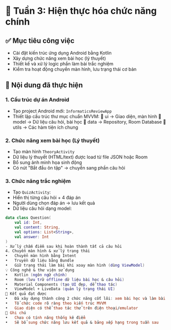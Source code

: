 # 📅 Tuần 3: Hiện thực hóa chức năng chính

## ✅ Mục tiêu công việc
- Cài đặt kiến trúc ứng dụng Android bằng Kotlin
- Xây dựng chức năng xem bài học (lý thuyết)
- Thiết kế và xử lý logic phần làm bài trắc nghiệm
- Kiểm tra hoạt động chuyển màn hình, lưu trạng thái cơ bản

## 🔨 Nội dung đã thực hiện

### 1. Cấu trúc dự án Android
- Tạo project Android mới: `InformaticsReviewApp`
- Thiết lập cấu trúc thư mục chuẩn MVVM:
📁 ui → Giao diện, màn hình
📁 model → Dữ liệu câu hỏi, bài học
📁 data → Repository, Room Database
📁 utils → Các hàm tiện ích chung


### 2. Chức năng xem bài học (Lý thuyết)
- Tạo màn hình `TheoryActivity`
- Dữ liệu lý thuyết (HTML/text) được load từ file JSON hoặc Room
- Bổ sung ảnh minh họa sinh động
- Có nút "Bắt đầu ôn tập" → chuyển sang phần câu hỏi

### 3. Chức năng trắc nghiệm
- Tạo `QuizActivity`:
- Hiển thị từng câu hỏi + 4 đáp án
- Người dùng chọn đáp án → lưu kết quả
- Dữ liệu câu hỏi dạng model:
```kotlin
data class Question(
    val id: Int,
    val content: String,
    val options: List<String>,
    val answer: Int
)
- Xử lý chấm điểm sau khi hoàn thành tất cả câu hỏi
4. Chuyển màn hình & xử lý trạng thái
•	Chuyển màn hình bằng Intent
•	Truyền dữ liệu bằng Bundle
•	Giữ trạng thái làm bài khi xoay màn hình (dùng ViewModel)
💡 Công nghệ & thư viện sử dụng
•	Kotlin (ngôn ngữ chính)
•	Room (lưu trữ offline dữ liệu bài học & câu hỏi)
•	Material Components (tạo UI đẹp, dễ thao tác)
•	ViewModel + LiveData (quản lý trạng thái UI)
📌 Kết quả đạt được
•	Đã xây dựng thành công 2 chức năng cốt lõi: xem bài học và làm bài trắc nghiệm
•	Tổ chức code rõ ràng theo kiến trúc MVVM
•	Giao diện có thể thao tác thử trên điện thoại/emulator
📝 Ghi chú
•	Chưa có tính năng thống kê điểm
•	Sẽ bổ sung chức năng lưu kết quả & bảng xếp hạng trong tuần sau
